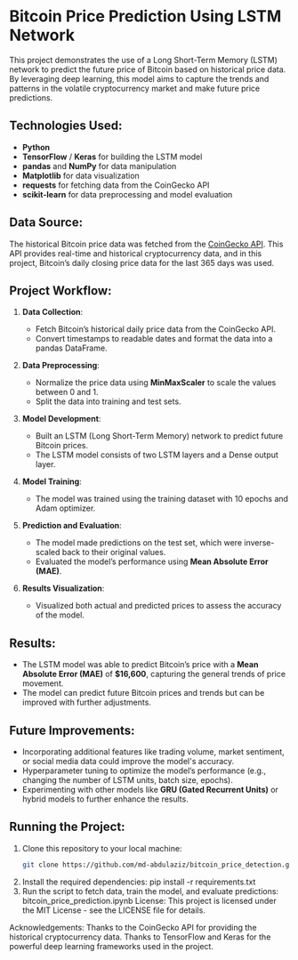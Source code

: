 # Bitcoin Price Prediction Using LSTM Network

This project demonstrates the use of a Long Short-Term Memory (LSTM) network to predict the future price of Bitcoin based on historical price data. By leveraging deep learning, this model aims to capture the trends and patterns in the volatile cryptocurrency market and make future price predictions.

## Technologies Used:
- **Python**
- **TensorFlow** / **Keras** for building the LSTM model
- **pandas** and **NumPy** for data manipulation
- **Matplotlib** for data visualization
- **requests** for fetching data from the CoinGecko API
- **scikit-learn** for data preprocessing and model evaluation

## Data Source:
The historical Bitcoin price data was fetched from the [CoinGecko API](https://www.coingecko.com/). This API provides real-time and historical cryptocurrency data, and in this project, Bitcoin’s daily closing price data for the last 365 days was used.

## Project Workflow:
1. **Data Collection**:
   - Fetch Bitcoin’s historical daily price data from the CoinGecko API.
   - Convert timestamps to readable dates and format the data into a pandas DataFrame.

2. **Data Preprocessing**:
   - Normalize the price data using **MinMaxScaler** to scale the values between 0 and 1.
   - Split the data into training and test sets.

3. **Model Development**:
   - Built an LSTM (Long Short-Term Memory) network to predict future Bitcoin prices.
   - The LSTM model consists of two LSTM layers and a Dense output layer.

4. **Model Training**:
   - The model was trained using the training dataset with 10 epochs and Adam optimizer.
   
5. **Prediction and Evaluation**:
   - The model made predictions on the test set, which were inverse-scaled back to their original values.
   - Evaluated the model’s performance using **Mean Absolute Error (MAE)**.

6. **Results Visualization**:
   - Visualized both actual and predicted prices to assess the accuracy of the model.

## Results:
- The LSTM model was able to predict Bitcoin’s price with a **Mean Absolute Error (MAE)** of **$16,600**, capturing the general trends of price movement.
- The model can predict future Bitcoin prices and trends but can be improved with further adjustments.

## Future Improvements:
- Incorporating additional features like trading volume, market sentiment, or social media data could improve the model's accuracy.
- Hyperparameter tuning to optimize the model’s performance (e.g., changing the number of LSTM units, batch size, epochs).
- Experimenting with other models like **GRU (Gated Recurrent Units)** or hybrid models to further enhance the results.

## Running the Project:
1. Clone this repository to your local machine:
   ```bash
   git clone https://github.com/md-abdulaziz/bitcoin_price_detection.git
2. Install the required dependencies:
   pip install -r requirements.txt
3. Run the script to fetch data, train the model, and evaluate predictions:
   bitcoin_price_prediction.ipynb
License:
This project is licensed under the MIT License - see the LICENSE file for details.

Acknowledgements:
Thanks to the CoinGecko API for providing the historical cryptocurrency data.
Thanks to TensorFlow and Keras for the powerful deep learning frameworks used in the project.


